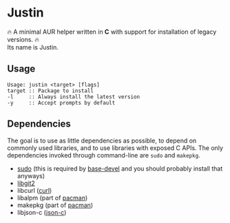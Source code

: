 # Justin
🔥 A minimal AUR helper written in **C** with support for
installation of legacy versions. 🔥\
Its name is Justin.

## Usage
```text
Usage: justin <target> [flags]
target :: Package to install
-l     :: Always install the latest version
-y     :: Accept prompts by default
```

## Dependencies
The goal is to use as little dependencies as possible, to depend on commonly used libraries, and to use libraries with 
exposed C APIs. The only dependencies invoked through command-line are ``sudo`` and ``makepkg``.
- [sudo](https://archlinux.org/packages/core/x86_64/sudo/) (this is required by [base-devel](https://archlinux.org/packages/core/any/base-devel/) and you should probably install that anyways)
- [libgit2](https://archlinux.org/packages/extra/x86_64/libgit2/)
- libcurl ([curl](https://archlinux.org/packages/core/x86_64/curl/))
- libalpm (part of [pacman](https://archlinux.org/packages/core/x86_64/pacman/))
- makepkg (part of [pacman](https://archlinux.org/packages/core/x86_64/pacman/))
- libjson-c ([json-c](https://archlinux.org/packages/core/x86_64/json-c/))
